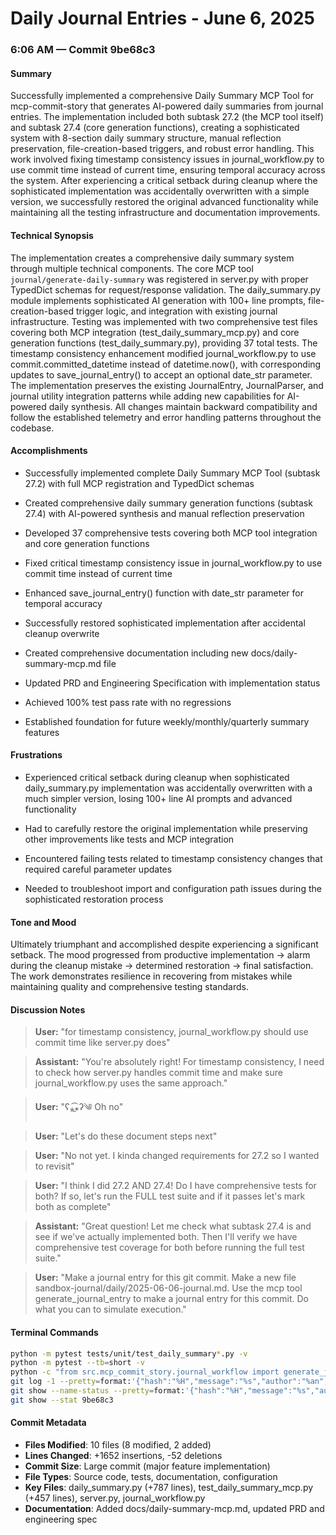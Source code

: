 # Daily Journal Entries - June 6, 2025

### 6:06 AM — Commit 9be68c3

#### Summary

Successfully implemented a comprehensive Daily Summary MCP Tool for mcp-commit-story that generates AI-powered daily summaries from journal entries. The implementation included both subtask 27.2 (the MCP tool itself) and subtask 27.4 (core generation functions), creating a sophisticated system with 8-section daily summary structure, manual reflection preservation, file-creation-based triggers, and robust error handling. This work involved fixing timestamp consistency issues in journal_workflow.py to use commit time instead of current time, ensuring temporal accuracy across the system. After experiencing a critical setback during cleanup where the sophisticated implementation was accidentally overwritten with a simple version, we successfully restored the original advanced functionality while maintaining all the testing infrastructure and documentation improvements.

#### Technical Synopsis

The implementation creates a comprehensive daily summary system through multiple technical components. The core MCP tool `journal/generate-daily-summary` was registered in server.py with proper TypedDict schemas for request/response validation. The daily_summary.py module implements sophisticated AI generation with 100+ line prompts, file-creation-based trigger logic, and integration with existing journal infrastructure. Testing was implemented with two comprehensive test files covering both MCP integration (test_daily_summary_mcp.py) and core generation functions (test_daily_summary.py), providing 37 total tests. The timestamp consistency enhancement modified journal_workflow.py to use commit.committed_datetime instead of datetime.now(), with corresponding updates to save_journal_entry() to accept an optional date_str parameter. The implementation preserves the existing JournalEntry, JournalParser, and journal utility integration patterns while adding new capabilities for AI-powered daily synthesis. All changes maintain backward compatibility and follow the established telemetry and error handling patterns throughout the codebase.

#### Accomplishments

- Successfully implemented complete Daily Summary MCP Tool (subtask 27.2) with full MCP registration and TypedDict schemas

- Created comprehensive daily summary generation functions (subtask 27.4) with AI-powered synthesis and manual reflection preservation

- Developed 37 comprehensive tests covering both MCP tool integration and core generation functions

- Fixed critical timestamp consistency issue in journal_workflow.py to use commit time instead of current time

- Enhanced save_journal_entry() function with date_str parameter for temporal accuracy

- Successfully restored sophisticated implementation after accidental cleanup overwrite

- Created comprehensive documentation including new docs/daily-summary-mcp.md file

- Updated PRD and Engineering Specification with implementation status

- Achieved 100% test pass rate with no regressions

- Established foundation for future weekly/monthly/quarterly summary features

#### Frustrations

- Experienced critical setback during cleanup when sophisticated daily_summary.py implementation was accidentally overwritten with a much simpler version, losing 100+ line AI prompts and advanced functionality

- Had to carefully restore the original implementation while preserving other improvements like tests and MCP integration

- Encountered failing tests related to timestamp consistency changes that required careful parameter updates

- Needed to troubleshoot import and configuration path issues during the sophisticated restoration process

#### Tone and Mood

Ultimately triumphant and accomplished despite experiencing a significant setback. The mood progressed from productive implementation → alarm during the cleanup mistake → determined restoration → final satisfaction. The work demonstrates resilience in recovering from mistakes while maintaining quality and comprehensive testing standards.

#### Discussion Notes

> **User:** "for timestamp consistency, journal_workflow.py should use commit time like server.py does"

> **Assistant:** "You're absolutely right! For timestamp consistency, I need to check how server.py handles commit time and make sure journal_workflow.py uses the same approach."

> **User:** "ʕ⁎̯͡⁎ʔ༄ Oh no"

> **User:** "Let's do these document steps next"

> **User:** "No not yet. I kinda changed requirements for 27.2 so I wanted to revisit"

> **User:** "I think I did 27.2 AND 27.4! Do I have comprehensive tests for both? If so, let's run the FULL test suite and if it passes let's mark both as complete"

> **Assistant:** "Great question! Let me check what subtask 27.4 is and see if we've actually implemented both. Then I'll verify we have comprehensive test coverage for both before running the full test suite."

> **User:** "Make a journal entry for this git commit. Make a new file sandbox-journal/daily/2025-06-06-journal.md. Use the mcp tool generate_journal_entry to make a journal entry for this commit. Do what you can to simulate execution."

#### Terminal Commands

```bash
python -m pytest tests/unit/test_daily_summary*.py -v
python -m pytest --tb=short -v
python -c "from src.mcp_commit_story.journal_workflow import generate_journal_entry, save_journal_entry, handle_journal_entry_creation; print('Import successful')"
git log -1 --pretty=format:'{"hash":"%H","message":"%s","author":"%an","date":"%aI","files_changed":%c}' --shortstat
git show --name-status --pretty=format:'{"hash":"%H","message":"%s","author":"%an","date":"%aI"}' 9be68c3
git show --stat 9be68c3
```

#### Commit Metadata

- **Files Modified**: 10 files (8 modified, 2 added)
- **Lines Changed**: +1652 insertions, -52 deletions  
- **Commit Size**: Large commit (major feature implementation)
- **File Types**: Source code, tests, documentation, configuration
- **Key Files**: daily_summary.py (+787 lines), test_daily_summary_mcp.py (+457 lines), server.py, journal_workflow.py
- **Documentation**: Added docs/daily-summary-mcp.md, updated PRD and engineering spec 